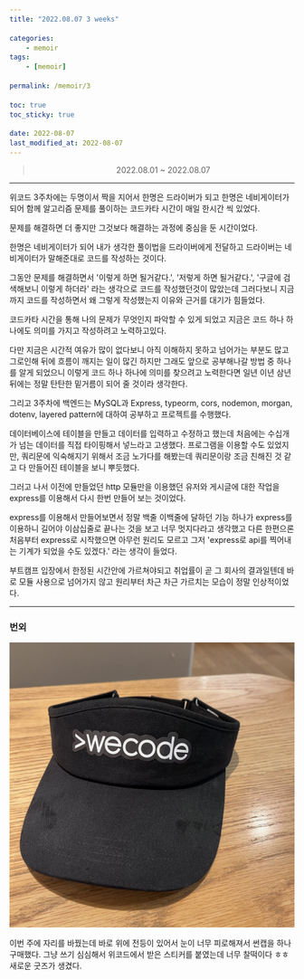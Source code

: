```yaml
---
title: "2022.08.07 3 weeks"

categories:
    - memoir
tags:
    - [memoir]

permalink: /memoir/3

toc: true
toc_sticky: true

date: 2022-08-07
last_modified_at: 2022-08-07
---
```


> <center> 2022.08.01 ~ 2022.08.07 </center>

---


위코드 3주차에는 두명이서 짝을 지어서 한명은 드라이버가 되고 한명은 네비게이터가 되어 함께 알고리즘 문제를 풀이하는 코드카타 시간이 매일 한시간 씩 있었다.

문제를 해결하면 더 좋지만 그것보다 해결하는 과정에 중심을 둔 시간이었다.

한명은 네비게이터가 되어 내가 생각한 풀이법을 드라이버에게 전달하고 드라이버는 네비게이터가 말해준대로 코드를 작성하는 것이다.

그동안 문제를 해결하면서 '이렇게 하면 될거같다.', '저렇게 하면 될거같다.', '구글에 검색해보니 이렇게 하더라' 라는 생각으로 코드를 작성했던것이 많았는데 그러다보니 지금까지 코드를 작성하면서 왜 그렇게 작성했는지 이유와 근거를 대기가 힘들었다.

코드카타 시간을 통해 나의 문제가 무엇인지 파악할 수 있게 되었고 지금은 코드 하나 하나에도 의미를 가지고 작성하려고 노력하고있다.

다만 지금은 시간적 여유가 많이 없다보니 아직 이해하지 못하고 넘어가는 부분도 많고 그로인해 뒤에 흐름이 깨지는 일이 많긴 하지만 그래도 앞으로 공부해나갈 방법 중 하나를 알게 되었으니 이렇게 코드 하나 하나에 의미를 찾으려고 노력한다면 일년 이년 삼년 뒤에는 정말 탄탄한 밑거름이 되어 줄 것이라 생각한다.

그리고 3주차에 백엔드는 MySQL과 Express, typeorm, cors, nodemon, morgan, dotenv, layered pattern에 대하여 공부하고 프로젝트를 수행했다.

데이터베이스에 테이블을 만들고 데이터를 입력하고 수정하고 했는데 처음에는 수십개가 넘는 데이터를 직접 타이핑해서 넣느라고 고생했다. 프로그램을 이용할 수도 있었지만, 쿼리문에 익숙해지기 위해서 조금 노가다를 해봤는데 쿼리문이랑 조금 친해진 것 같고 다 만들어진 테이블을 보니 뿌듯했다.

그러고 나서 이전에 만들었던 http 모듈만을 이용했던 유저와 게시글에 대한 작업을 express를 이용해서 다시 한번 만들어 보는 것이었다.

express를 이용해서 만들어보면서 정말 백줄 이백줄에 달하던 기능 하나가 express를 이용하니 길어야 이삼십줄로 끝나는 것을 보고 너무 멋지다라고 생각했고 다른 한편으론 처음부터 express로 시작했으면 아무런 원리도 모르고 그저 'express로 api를 찍어내는 기계가 되었을 수도 있겠다.' 라는 생각이 들었다.

부트캠프 입장에서 한정된 시간안에 가르쳐야되고 취업률이 곧 그 회사의 결과일텐데 바로 모듈 사용으로 넘어가지 않고 원리부터 차근 차근 가르치는 모습이 정말 인상적이었다.

---

### 번외

![](../../assets/images/posts_img/memoir/2022-08-07-wecode3week1.jpeg)

이번 주에 자리를 바꿨는데 바로 위에 전등이 있어서 눈이 너무 피로해져서 썬캡을 하나 구매했다. 그냥 쓰기 심심해서 위코드에서 받은 스티커를 붙였는데 너무 찰떡이다 ㅎㅎ 새로운 굿즈가 생겼다.
